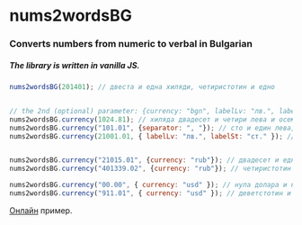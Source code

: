 # nums2wordsBG
### Converts numbers from numeric to verbal in Bulgarian
##### The library is written in vanilla JS.

```javascript
nums2wordsBG(201401); // двеста и една хиляди, четиристотин и едно


// the 2nd (optional) parameter: {currency: "bgn", labelLv: "лв.", labelSt: "ст.", separator:" и "}
nums2wordsBG.currency(1024.81); // хиляда двадесет и четири лева и осемдесет и една стотинки
nums2wordsBG.currency("101.01", {separator: ", "}); // сто и един лева, една стотинка
nums2wordsBG.currency(21001.01, { labelLv: "лв.", labelSt: "ст." }); // двадесет и една хиляди и един лв. и една ст.


nums2wordsBG.currency("21015.01", {currency: "rub"}); // двадесет и една хиляди и петнадесет рубли и една копейка
nums2wordsBG.currency("401339.02", {currency: "rub"}); // четиристотин и една хиляди, триста тридесет и девет рубли и две копейки

nums2wordsBG.currency("00.00", { currency: "usd" }); // нула долара и нула цента
nums2wordsBG.currency("911.01", { currency: "usd" }); // деветстотин и единадесет долара и един цент
```

[Онлайн](https://vidul-nikolaev-petrov.github.io/nums2wordsBG) пример.

